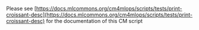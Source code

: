 Please see [https://docs.mlcommons.org/cm4mlops/scripts/tests/print-croissant-desc](https://docs.mlcommons.org/cm4mlops/scripts/tests/print-croissant-desc) for the documentation of this CM script
